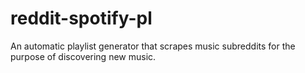 # reddit-spotify-pl
An automatic playlist generator that scrapes music subreddits for the purpose of discovering new music. 
